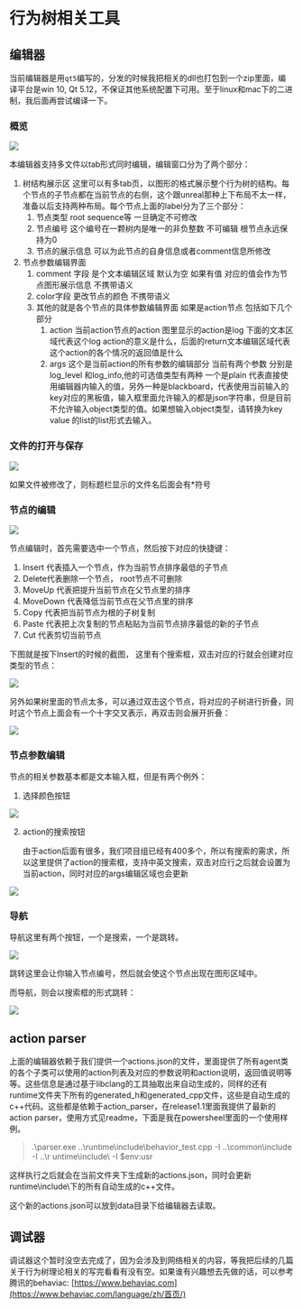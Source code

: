 # 行为树相关工具

## 编辑器

当前编辑器是用`qt5`编写的，分发的时候我把相关的dll也打包到一个zip里面，编译平台是win 10, Qt 5.12，不保证其他系统配置下可用。至于linux和mac下的二进制，我后面再尝试编译一下。

### 概览

![](images\editor_preview.png)

本编辑器支持多文件以tab形式同时编辑，编辑窗口分为了两个部分：

1. 树结构展示区 这里可以有多tab页，以图形的格式展示整个行为树的结构。每个节点的子节点都在当前节点的右侧，这个跟unreal那种上下布局不太一样，准备以后支持两种布局。每个节点上面的label分为了三个部分：
   1. 节点类型 root sequence等 一旦确定不可修改
   2. 节点编号 这个编号在一颗树内是唯一的非负整数 不可编辑 根节点永远保持为0
   3. 节点的展示信息 可以为此节点的自身信息或者comment信息所修改
2. 节点参数编辑界面
   1. comment 字段 是个文本编辑区域 默认为空 如果有值 对应的值会作为节点图形展示信息 不携带语义
   2. color字段 更改节点的颜色 不携带语义
   3. 其他的就是各个节点的具体参数编辑界面 如果是action节点 包括如下几个部分
      1. action 当前action节点的action 图里显示的action是log 下面的文本区域代表这个log action的意义是什么，后面的return文本编辑区域代表这个action的各个情况的返回值是什么
      2. args 这个是当前action的所有参数的编辑部分 当前有两个参数 分别是log_level 和log_info,他的可选值类型有两种 一个是plain 代表直接使用编辑器内输入的值，另外一种是blackboard，代表使用当前输入的key对应的黑板值，输入框里面允许输入的都是json字符串，但是目前不允许输入object类型的值。如果想输入object类型，请转换为key value 的list的list形式去输入。

### 文件的打开与保存

![](images\editor_file_edit.png)

如果文件被修改了，则标题栏显示的文件名后面会有*符号

### 节点的编辑

![](images\editor_node_edit.png)

节点编辑时，首先需要选中一个节点，然后按下对应的快捷键：

1. Insert 代表插入一个节点，作为当前节点排序最低的子节点
2. Delete代表删除一个节点， root节点不可删除
3. MoveUp 代表把提升当前节点在父节点里的排序
4. MoveDown 代表降低当前节点在父节点里的排序
5. Copy 代表把当前节点为根的子树复制
6. Paste 代表把上次复制的节点粘贴为当前节点排序最低的新的子节点
7. Cut 代表剪切当前节点

下图就是按下Insert的时候的截图， 这里有个搜索框，双击对应的行就会创建对应类型的节点：

![](images\editor_node_select.png)

另外如果树里面的节点太多，可以通过双击这个节点，将对应的子树进行折叠，同时这个节点上面会有一个十字交叉表示，再双击则会展开折叠：

![](images\editor_node_collapse.png)

### 节点参数编辑

节点的相关参数基本都是文本输入框，但是有两个例外：

1. 选择颜色按钮

![](images\editor_color_select.png)

2. action的搜索按钮

   由于action后面有很多，我们项目组已经有400多个，所以有搜索的需求，所以这里提供了action的搜索框，支持中英文搜索，双击对应行之后就会设置为当前action，同时对应的args编辑区域也会更新

![](images\editor_action_select.png)

### 导航

导航这里有两个按钮，一个是搜索，一个是跳转。

![](images\editor_navigate.png)

跳转这里会让你输入节点编号，然后就会使这个节点出现在图形区域中。

而导航，则会以搜索框的形式跳转：

![](images\editor_navigate_search.png)

## action parser

上面的编辑器依赖于我们提供一个actions.json的文件，里面提供了所有agent类的各个子类可以使用的action列表及对应的参数说明和action说明，返回值说明等等。这些信息是通过基于libclang的工具抽取出来自动生成的，同样的还有runtime文件夹下所有的generated_h和generated_cpp文件，这些是自动生成的c++代码。这些都是依赖于action_parser，在release1.1里面我提供了最新的action parser，使用方式见readme，下面是我在powersheel里面的一个使用样例。

> .\parser.exe ..\runtime\include\behavior_test.cpp -I ..\common\include -I ..\r
> untime\include\ -I $env:usr

这样执行之后就会在当前文件夹下生成新的actions.json，同时会更新runtime\include\下的所有自动生成的c++文件。

这个新的actions.json可以放到data目录下给编辑器去读取。

## 调试器

调试器这个暂时没空去完成了，因为会涉及到网络相关的内容，等我把后续的几篇关于行为树理论相关的写完看看有没有空。如果谁有兴趣想去先做的话，可以参考腾讯的behaviac:  [https://www.behaviac.com](https://www.behaviac.com/language/zh/首页/) 

